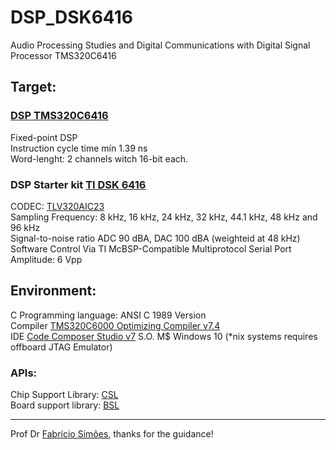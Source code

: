 # DSP_DSK6416
Audio Processing Studies and Digital Communications with Digital Signal Processor TMS320C6416

## Target:
### [DSP TMS320C6416](http://www.ti.com/lit/ds/symlink/tms320c6416.pdf)

Fixed-point DSP  
Instruction cycle time mín 1.39 ns  
Word-lenght: 2 channels witch 16-bit each. 

### DSP Starter kit [TI DSK 6416](http://c6000.spectrumdigital.com/dsk6416/V3/docs/dsk6416_TechRef.pdf)

CODEC: [TLV320AIC23](http://www.ti.com/lit/ds/symlink/tlv320aic23.pdf)  
Sampling Frequency: 8 kHz, 16 kHz, 24 kHz, 32 kHz, 44.1 kHz, 48 kHz and 96 kHz  
Signal-to-noise ratio ADC 90 dBA, DAC 100 dBA (weighteid at 48 kHz)  
Software Control Via TI McBSP-Compatible Multiprotocol Serial Port  
Amplitude: 6 Vpp

## Environment:
C Programming language: ANSI C 1989 Version  
Compiler [TMS320C6000 Optimizing Compiler v7.4](http://www.ti.com/lit/ug/spru187u/spru187u.pdf)  
IDE [Code Composer Studio v7](http://processors.wiki.ti.com/index.php/Download_CCS#Code_Composer_Studio_Version_7_Downloads)
S.O. M$ Windows 10 (*nix systems requires offboard JTAG Emulator)

### APIs:

Chip Support Library: [CSL](http://processors.wiki.ti.com/index.php/Chip_support_library#C62x.2C_C671x.2C_C641x.2C_DM64x_Devices)  
Board support library: [BSL](http://c6000.spectrumdigital.com/dsk6416/V3/files/DSK6416.zip)  

***
Prof Dr [Fabrício Simões](http://www.ifba.edu.br/professores/fsimoes/), thanks for the guidance!
